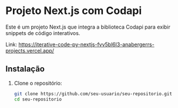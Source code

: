 # Projeto Next.js com Codapi

Este é um projeto Next.js que integra a biblioteca Codapi para exibir snippets de código interativos.

Link: https://iterative-code-py-nextjs-fvv5bl6l3-anabergerrs-projects.vercel.app/

## Instalação

1. Clone o repositório:
   ```bash
   git clone https://github.com/seu-usuario/seu-repositorio.git
   cd seu-repositorio
